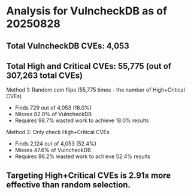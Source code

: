 # Analysis for VulncheckDB as of 20250828

## Total VulncheckDB CVEs: 4,053
## Total High and Critical CVEs: 55,775 (out of 307,263 total CVEs)

Method 1: Random coin flips (55,775 times - the number of High+Critical CVEs)
  - Finds 729 out of 4,053 (18.0%)
  - Misses 82.0% of VulncheckDB
  - Requires 98.7% wasted work to achieve 18.0% results

Method 2: Only check High+Critical CVEs
  - Finds 2,124 out of 4,053 (52.4%)
  - Misses 47.6% of VulncheckDB
  - Requires 96.2% wasted work to achieve 52.4% results

## Targeting High+Critical CVEs is 2.91x more effective than random selection.
